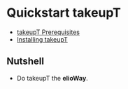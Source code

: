 # Quickstart takeupT
- [takeupT Prerequisites](/ribs/takeupT/prerequisites.html)
- [Installing takeupT](/ribs/takeupT/installing.html)
## Nutshell
- Do takeupT the **elioWay**.
